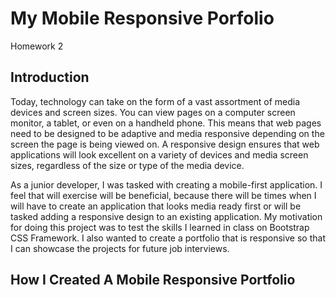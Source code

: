 # My Mobile Responsive Porfolio 
Homework 2

## Introduction

Today, technology can take on the form of a vast assortment of media devices and screen sizes. You can view pages on a computer screen monitor, a tablet, or even on a handheld phone. This means that web pages need to be designed to be adaptive and media responsive depending on the screen the page is being viewed on. A responsive design ensures that web applications will look excellent on a variety of devices and media screen sizes, regardless of the size or type of the media device. 

As a junior developer, I was tasked with creating a mobile-first application. I feel that will exercise will be beneficial, because there will be times when I will have to create an application that looks media ready first or will be tasked adding a responsive design to an existing application. My motivation for doing this project was to test the skills I learned in class on Bootstrap CSS Framework. I also wanted to create a portfolio that is responsive so that I can showcase the projects for future job interviews.

## How I Created A Mobile Responsive Portfolio

